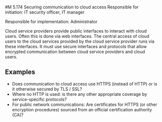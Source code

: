 #M 5.174 Securing communication to cloud access
Responsible for initiation: IT security officer, IT manager

Responsible for implementation: Administrator

Cloud service providers provide public interfaces to interact with cloud users. Often this is done via web interfaces. The central access of cloud users to the cloud services provided by the cloud service provider runs via these interfaces. It must use secure interfaces and protocols that allow encrypted communication between cloud service providers and cloud users.



## Examples 
* Does communication to cloud access use HTTPS (instead of HTTP) or is it otherwise secured by TLS / SSL?
* Where no HTTP is used: is there any other appropriate coverage by service-specific protocols?
* For public network communications: Are certificates for HTTPS (or other encryption procedures) sourced from an official certification authority (CA)?




